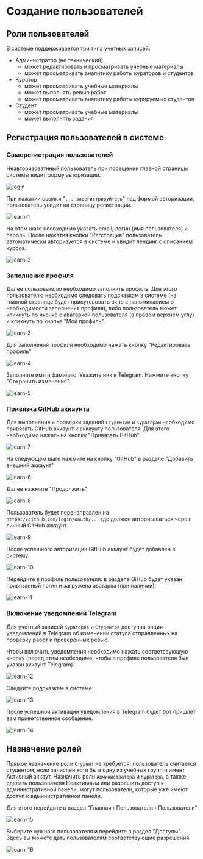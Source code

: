 # Создание пользователей

## Роли пользователей

 В системе поддерживается три типа учетных записей:

- Администратор (не технический)
    - может редактировать и просматривать учебные материалы
    - может просматривать аналитику работы кураторов и студентов
- Куратор
    - может просматривать учебные материалы
    - может выполнять ревью работ
    - может просматривать аналитику работы курируемых студентов
- Студент
    - может просматривать учебные материалы
    - может выполнять задания


## Регистрация пользователей в системе

### Саморегистрация пользователей

Неавторизоватнный пользователь при посещении главной страницы системы видит форму авторизации.

![login](../../images/deploy/image-auth.jpg)

При нажатии ссылки "`... зарегистрируйтесь`" над формой авторизации, пользователь увидит на страницу регистрации.

![learn-1](../../images/learn/learn-1.png)

На этом шаге необходимо указать email, логин (имя пользователя) и пароль. После нажатия кнопки "Регстрация" пользователь автоматически авторизуется в системе и увидит лендинг с описанием курсов.

![learn-2](../../images/learn/learn-2.png)

### Заполнение профиля

Далее пользователю необходимо заполнить профиль. Для этого пользователю необходимо следовать подсказкам в системе (на главной странице будет присутсвовать окно с напоминанием о необходимости заполнения профиля), либо пользователь может кликнуть по иконке с аватаркой пользователя (в правом верхнем углу) и кликнуть по кнопке "Мой профиль".

![learn-3](../../images/learn/learn-3.png)

Для заполнения профиля необходимо нажать  кнопку "Редактировать профиль"

![learn-4](../../images/learn/learn-4.png)

Заполните имя и фамилию. Укажите ник в Telegram. Нажмите кнопку "Сохранить изменения".

![learn-5](../../images/learn/learn-5.png)



### Привязка GitHub аккаунта

Для выполнения и проверки заданий `Студентам` и `Кураторам` необходимо привязать GitHub аккаунт к аккаунту пользователя. Для этого необходимо нажать на кнопку "Привязать GitHub"

![learn-7](../../images/learn/learn-7.png)

На следующем шаге нажмите на кнопку "GitHub" в разделе "Добавить внешний аккаунт"

![learn-6](../../images/learn/learn-6.png)

Далее нажмите "Продолжить"

![learn-8](../../images/learn/learn-8.png)

Пользователь будет перенаправлен на `https://github.com/login/oauth/...` где должен авторизаваться через личный GitHub аккаунт.

![learn-9](../../images/learn/learn-9.png)

После успешного авторизации GitHub аккаунт будет добавлен в систему.

![learn-10](../../images/learn/learn-10.png)

Перейдите в профиль пользователя: в разделе GiHub будет указан привязанный логин и загружена аватарка (при наличии).

![learn-11](../../images/learn/learn-11.png)


### Включение уведомлений Telegram

Для учетный записей `Кураторов` и `Студентов` доступна опция уведомлений в Telegram об изменении статуса отправленных на проверку работ и проверенных ревью. 

Чтобы включить уведомления необходимо нажать соответсвующую кнопку (перед этим необходимо, чтобы в профиле пользователя был указан аккаунт Telegram).

![learn-12](../../images/learn/learn-12.png)

Следуйте подсказкам в системе.

![learn-13](../../images/learn/learn-13.png)

После успешной активации уведомления в Telegram будет бот пришлет вам приветственное сообщение.

![learn-14](../../images/learn/learn-14.png)


## Назначение ролей

Прямое назначение роли `Студент` не требуется: пользователь считается студентом, если зачислен хотя бы в одну из учебных групп и имеет Активный аккаут. Назначить роли `Администратора` и `Куратора`, а также сделать пользователя Неактивным или разрешить доступ к административной панели, могут пользователи, которые уже имеют доступ к административной панели.

Для этого перейдите в раздел "Главная › Пользователи › Пользователи" 

![learn-15](../../images/learn/learn-15.png)

Выберите нужного пользователя и перейдите в раздел "Доступы". Здесь вы можете дать пользователям соответствующие разрешения.

![learn-16](../../images/learn/learn-16.png)
